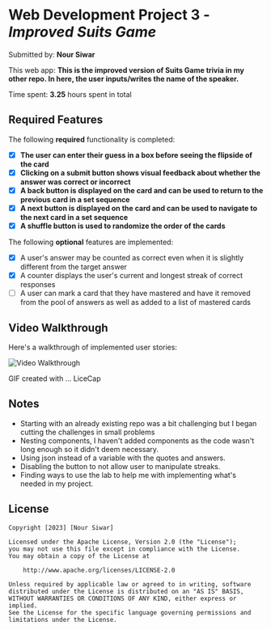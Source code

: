 # Web Development Project 3 - *Improved Suits Game*

Submitted by: **Nour Siwar**

This web app: **This is the improved version of Suits Game trivia in my other repo. In here, the user inputs/writes the name of the speaker.**

Time spent: **3.25** hours spent in total

## Required Features

The following **required** functionality is completed:

- [X] **The user can enter their guess in a box before seeing the flipside of the card**
- [X] **Clicking on a submit button shows visual feedback about whether the answer was correct or incorrect**
- [X] **A back button is displayed on the card and can be used to return to the previous card in a set sequence**
- [X] **A next button is displayed on the card and can be used to navigate to the next card in a set sequence**
- [X] **A shuffle button is used to randomize the order of the cards**

The following **optional** features are implemented:

- [X] A user's answer may be counted as correct even when it is slightly different from the target answer
- [X] A counter displays the user's current and longest streak of correct responses
- [ ] A user can mark a card that they have mastered and have it removed from the pool of answers as well as added to a list of mastered cards

## Video Walkthrough

Here's a walkthrough of implemented user stories:

<img src='http://i.imgur.com/link/to/your/gif/file.gif' title='Video Walkthrough' width='' alt='Video Walkthrough' />

<!-- Replace this with whatever GIF tool you used! -->
GIF created with ...  LiceCap
## Notes

* Starting with an already existing repo was a bit challenging but I began cutting the challenges in small problems
* Nesting components, I haven't added components as the code wasn't long enough so it didn't deem necessary.
* Using json instead of a variable with the quotes and answers.
* Disabling the button to not allow user to manipulate streaks.
* Finding ways to use the lab to help me with implementing what's needed in my project.

## License

    Copyright [2023] [Nour Siwar]

    Licensed under the Apache License, Version 2.0 (the "License");
    you may not use this file except in compliance with the License.
    You may obtain a copy of the License at

        http://www.apache.org/licenses/LICENSE-2.0

    Unless required by applicable law or agreed to in writing, software
    distributed under the License is distributed on an "AS IS" BASIS,
    WITHOUT WARRANTIES OR CONDITIONS OF ANY KIND, either express or implied.
    See the License for the specific language governing permissions and
    limitations under the License.
